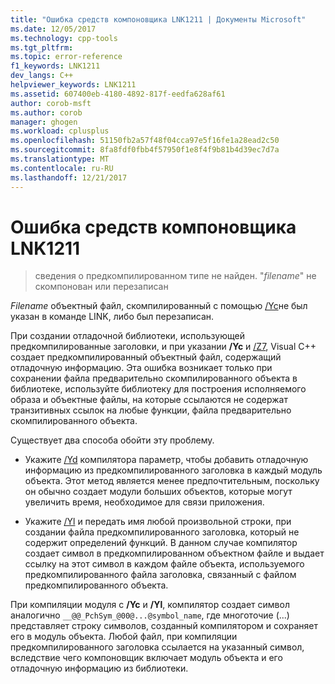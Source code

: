 ```yaml
---
title: "Ошибка средств компоновщика LNK1211 | Документы Microsoft"
ms.date: 12/05/2017
ms.technology: cpp-tools
ms.tgt_pltfrm: 
ms.topic: error-reference
f1_keywords: LNK1211
dev_langs: C++
helpviewer_keywords: LNK1211
ms.assetid: 607400eb-4180-4892-817f-eedfa628af61
author: corob-msft
ms.author: corob
manager: ghogen
ms.workload: cplusplus
ms.openlocfilehash: 51150fb2a57f48f04cca97e5f16fe1a28ead2c50
ms.sourcegitcommit: 8fa8fdf0fbb4f57950f1e8f4f9b81b4d39ec7d7a
ms.translationtype: MT
ms.contentlocale: ru-RU
ms.lasthandoff: 12/21/2017
---
```

# <a name="linker-tools-error-lnk1211"></a>Ошибка средств компоновщика LNK1211

> сведения о предкомпилированном типе не найден. "*filename*" не скомпонован или перезаписан

*Filename* объектный файл, скомпилированный с помощью [/Yc](../../build/reference/yc-create-precompiled-header-file.md)не был указан в команде LINK, либо был перезаписан.

При создании отладочной библиотеки, использующей предкомпилированные заголовки, и при указании **/Yc** и [/Z7](../../build/reference/z7-zi-zi-debug-information-format.md), Visual C++ создает предкомпилированный объектный файл, содержащий отладочную информацию. Эта ошибка возникает только при сохранении файла предварительно скомпилированного объекта в библиотеке, используйте библиотеку для построения исполняемого образа и объектные файлы, на которые ссылаются не содержат транзитивных ссылок на любые функции, файла предварительно скомпилированного объекта.

Существует два способа обойти эту проблему.

- Укажите [/Yd](../../build/reference/yd-place-debug-information-in-object-file.md) компилятора параметр, чтобы добавить отладочную информацию из предкомпилированного заголовка в каждый модуль объекта. Этот метод является менее предпочтительным, поскольку он обычно создает модули больших объектов, которые могут увеличить время, необходимое для связи приложения.

- Укажите [/Yl](../../build/reference/yl-inject-pch-reference-for-debug-library.md) и передать имя любой произвольной строки, при создании файла предкомпилированного заголовка, который не содержит определений функций. В данном случае компилятор создает символ в предкомпилированном объектном файле и выдает ссылку на этот символ в каждом файле объекта, используемого предкомпилированного файла заголовка, связанный с файлом предкомпилированного объекта.

При компиляции модуля с **/Yc** и **/Yl**, компилятор создает символ аналогично `__@@_PchSym_@00@...@symbol_name`, где многоточие (...) представляет строку символов, созданный компилятором и сохраняет его в модуль объекта. Любой файл, при компиляции предкомпилированного заголовка ссылается на указанный символ, вследствие чего компоновщик включает модуль объекта и его отладочную информацию из библиотеки.
